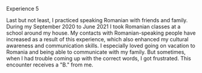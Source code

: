 Experience 5

Last but not least, I practiced speaking Romanian with friends and family. During my September 2020 to June 2021 I took Romanian classes at a school around my house. My contacts with Romanian-speaking people have increased as a result of this experience, which also enhanced my cultural awareness and communication skills. I especially loved going on vacation to Romania and being able to communicate with my family. But sometimes, when I had trouble coming up with the correct words, I got frustrated. This encounter receives a "B." from me.